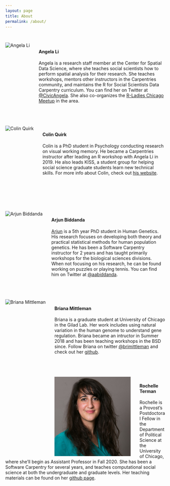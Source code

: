 ```yaml
---
layout: page
title: About
permalink: /about/
---
```


<div style="padding: 2em 0 2em 0" markdown="1">
<img src="/static/img/angela-li.jpg" alt="Angela Li" style="float: left; padding-right: 2em;" height="250px" >

#### Angela Li

Angela is a research staff member at the Center for Spatial Data Science, where she teaches social scientists how to perform spatial analysis for their research. She teaches workshops, mentors other instructors in the Carpentries community, and maintains the R for Social Scientists Data Carpentry curriculum. You can find her on Twitter at [@CivicAngela](https://twitter.com/CivicAngela). She also co-organizes the [R-Ladies Chicago Meetup](https://rladieschicago.org/) in the area.
</div>


<div style="padding: 2em 0 5em 0" markdown="1">
<img src="/static/img/colin-quirk.png" alt="Colin Quirk" style="float: left; padding-right: 2em" height="250px">

#### Colin Quirk

Colin is a PhD student in Psychology conducting research on visual working memory. He became a Carpentries instructor after leading an R workshop with Angela Li in 2019. He also leads KISS, a student group for helping social science graduate students learn new technical skills. For more info about Colin, check out [his website](http://colinquirk.com).
</div>

<div style="padding: 2em 0 2em 0" markdown="1">
<img src="/static/img/arjun-biddanda.jpg" alt="Arjun Biddanda" style="float: left; padding-right: 2em" height="250px">

#### Arjun Biddanda

[Arjun](aabiddanda.github.io) is a 5th year PhD student in Human Genetics. His research focuses on developing both theory and practical statistical methods for human population genetics. He has been a Software Carpentry instructor for 2 years and has taught primarily workshops for the biological sciences divisions. When not focusing on his research, he can be found working on puzzles or playing tennis. You can find him on Twitter at [@aabiddanda](https://twitter.com/aabiddanda).
</div>

<div style="padding: 2em 0 2em 0" markdown="1">
<img src="/static/img/briana-mittleman.png" alt="Briana Mittleman" style="float: left; padding-right: 2em" height="250px">

#### Briana Mittleman

Briana is a graduate student at University of Chicago in the Gilad Lab. Her work includes using natural variation in the human genome to understand gene regulation. Briana became an intructor in Summer 2018 and has been teaching workshops in the BSD since. Follow Briana on twitter [@brimittleman](https://twitter.com/brimittleman) and check out her [github](https://github.com/brimittleman).
</div>

<div style="padding: 2em 0 2em 0" markdown="1">
<img src="/static/img/rochelle-terman.jpg" alt="Rochelle Terman" style="float: left; padding-right: 2em" height="250px">

#### Rochelle Terman

Rochelle is a Provost’s Postdoctoral Fellow in the Department of Political Science at the University of Chicago, where she’ll begin as Assistant Professor in Fall 2020. She has been a Software Carpentry for several years, and teaches computational social science at both the undergraduate and graduate levels. Her teaching materials can be found on her [github page](https://github.com/rochelleterman).
</div>

